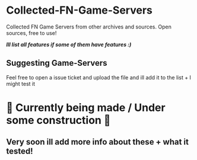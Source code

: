 # Collected-FN-Game-Servers
Collected FN Game Servers from other archives and sources. Open sources, free to use!


***Ill list all features if some of them have features :)***

## Suggesting Game-Servers 
Feel free to open a issue ticket and upload the file and ill add it to the list + I might test it


# 🚧 Currently being made / Under some construction 🚧
## Very soon ill add more info about these + what it tested!
